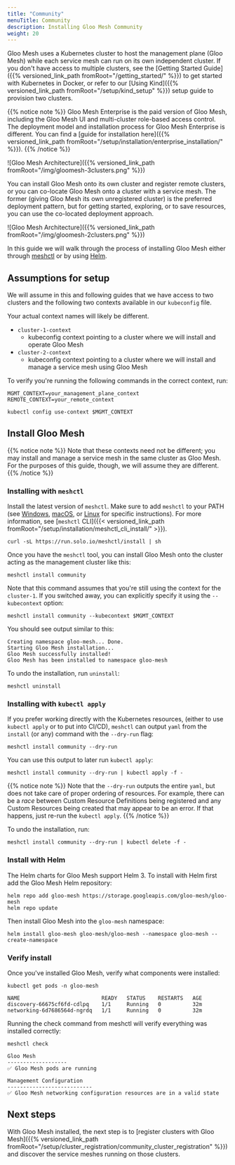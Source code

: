 ```yaml
---
title: "Community"
menuTitle: Community
description: Installing Gloo Mesh Community
weight: 20
---
```


Gloo Mesh uses a Kubernetes cluster to host the management plane (Gloo Mesh) while each service mesh can run on its own independent cluster. If you don't have access to multiple clusters, see the [Getting Started Guide]({{% versioned_link_path fromRoot="/getting_started/" %}}) to get started with Kubernetes in Docker, or refer to our [Using Kind]({{% versioned_link_path fromRoot="/setup/kind_setup" %}}) setup guide to provision two clusters.

{{% notice note %}}
Gloo Mesh Enterprise is the paid version of Gloo Mesh, including the Gloo Mesh UI and multi-cluster role-based access control. The deployment model and installation process for Gloo Mesh Enterprise is different. You can find a [guide for installation here]({{% versioned_link_path fromRoot="/setup/installation/enterprise_installation/" %}}).
{{% /notice %}}

![Gloo Mesh Architecture]({{% versioned_link_path fromRoot="/img/gloomesh-3clusters.png" %}})

You can install Gloo Mesh onto its own cluster and register remote clusters, or you can co-locate Gloo Mesh onto a cluster with a service mesh. The former (giving Gloo Mesh its own unregistered cluster) is the preferred deployment pattern, but for getting started, exploring, or to save resources, you can use the co-located deployment approach.

![Gloo Mesh Architecture]({{% versioned_link_path fromRoot="/img/gloomesh-2clusters.png" %}})

In this guide we will walk through the process of installing Gloo Mesh either through [meshctl](#installing-with-meshctl) or by using [Helm](#install-with-helm).

## Assumptions for setup

We will assume in this and following guides that we have access to two clusters and the following two contexts available in our `kubeconfig` file. 

Your actual context names will likely be different.

* `cluster-1-context`
    - kubeconfig context pointing to a cluster where we will install and operate Gloo Mesh
* `cluster-2-context`
    - kubeconfig context pointing to a cluster where we will install and manage a service mesh using Gloo Mesh 

To verify you're running the following commands in the correct context, run:

```shell
MGMT_CONTEXT=your_management_plane_context
REMOTE_CONTEXT=your_remote_context

kubectl config use-context $MGMT_CONTEXT
```

## Install Gloo Mesh

{{% notice note %}}
Note that these contexts need not be different; you may install and manage a service mesh in the same cluster as Gloo Mesh. For the purposes of this guide, though, we will assume they are different.
{{% /notice %}} 

### Installing with `meshctl`

Install the latest version of `meshctl`. Make sure to add `meshctl` to your PATH (see [Windows](https://helpdeskgeek.com/windows-10/add-windows-path-environment-variable/), [macOS](https://osxdaily.com/2014/08/14/add-new-path-to-path-command-line/), or [Linux](https://linuxize.com/post/how-to-add-directory-to-path-in-linux/) for specific instructions). For more information, see [`meshctl` CLI]({{< versioned_link_path fromRoot="/setup/installation/meshctl_cli_install/" >}}).

```shell
curl -sL https://run.solo.io/meshctl/install | sh
```

Once you have the `meshctl` tool, you can install Gloo Mesh onto the cluster acting as the management cluster like this:

```shell
meshctl install community
```

Note that this command assumes that you're still using the context for the `cluster-1`. If you switched away, you can explicitly specify it using the `--kubecontext` option:

```shell
meshctl install community --kubecontext $MGMT_CONTEXT
```

You should see output similar to this:

```shell
Creating namespace gloo-mesh... Done.
Starting Gloo Mesh installation...
Gloo Mesh successfully installed!
Gloo Mesh has been installed to namespace gloo-mesh
```

To undo the installation, run `uninstall`:

```shell
meshctl uninstall
```

### Installing with `kubectl apply`

If you prefer working directly with the Kubernetes resources, (either to use `kubectl apply` or to put into CI/CD), `meshctl` can output `yaml` from the `install` (or any) command with the `--dry-run` flag:

```shell
meshctl install community --dry-run
```

You can use this output to later run `kubectl apply`:

```shell
meshctl install community --dry-run | kubectl apply -f -
```

{{% notice note %}}
Note that the `--dry-run` outputs the entire `yaml`, but does not take care of proper ordering of resources. For example, there can be a *race* between Custom Resource Definitions being registered and any Custom Resources being created that may appear to be an error. If that happens, just re-run the `kubectl apply`.
{{% /notice %}}

To undo the installation, run:

```shell
meshctl install community --dry-run | kubectl delete -f -
```

### Install with Helm

The Helm charts for Gloo Mesh support Helm 3. To install with Helm first add the Gloo Mesh Helm repository:

```shell
helm repo add gloo-mesh https://storage.googleapis.com/gloo-mesh/gloo-mesh
helm repo update
```

Then install Gloo Mesh into the `gloo-mesh` namespace:


```shell
helm install gloo-mesh gloo-mesh/gloo-mesh --namespace gloo-mesh --create-namespace
```


### Verify install
Once you've installed Gloo Mesh, verify what components were installed:

```shell
kubectl get pods -n gloo-mesh
```

```shell
NAME                          READY   STATUS    RESTARTS   AGE
discovery-66675cf6fd-cdlpq    1/1     Running   0          32m
networking-6d7686564d-ngrdq   1/1     Running   0          32m
```

Running the check command from meshctl will verify everything was installed correctly:

```shell
meshctl check
```

```shell
Gloo Mesh
-------------------
✅ Gloo Mesh pods are running

Management Configuration
---------------------------
✅ Gloo Mesh networking configuration resources are in a valid state
```

## Next steps

With Gloo Mesh installed, the next step is to [register clusters with Gloo Mesh]({{% versioned_link_path fromRoot="/setup/cluster_registration/community_cluster_registration" %}}) and discover the service meshes running on those clusters.



